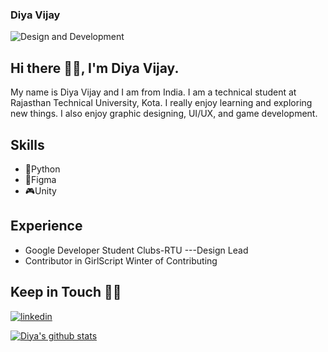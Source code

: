 ### Diya Vijay
![Design and Development](https://github.com/DiyaVj/DiyaVj/blob/main/Banner2.gif)
## Hi there 👋🏻, I'm Diya Vijay.
My name is Diya Vijay and I am from India. I am a technical student at Rajasthan Technical University, Kota. I really enjoy learning and exploring new things. I also enjoy graphic designing, UI/UX, and game development.
## Skills
* 🐍Python
* 📱Figma
* 🎮Unity
## Experience
* Google Developer Student Clubs-RTU ---Design Lead
* Contributor in GirlScript Winter of Contributing

## Keep in Touch 🤝🏻
[![linkedin](https://cloud.githubusercontent.com/assets/17016297/18839848/0fc7e74e-83d2-11e6-8c6a-277fc9d6e067.png)](https://www.linkedin.com/in/diya-vijay-3a8440204/)

[![Diya's github stats](https://github-readme-stats.vercel.app/api?username=DiyaVj)](https://github.com/DiyaVj/github-readme-stats)
